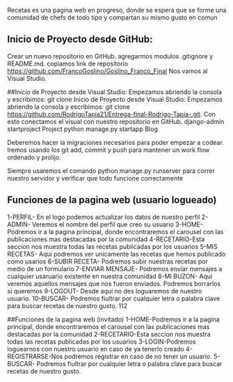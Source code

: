 Recetas es una pagina web en progreso, donde se espera que se forme una comunidad de chefs de todo tipo y compartan su mismo gusto en comun

## Inicio de Proyecto desde GitHub:
Crear un nuevo repositorio en GitHub.
agregarmos modulos .gitignore y README.md.
copiamos link de repositorio https://github.com/FrancoGoslino/Goslino_Franco_Final
Nos vamos al Visual Studio.

##Inicio de Proyecto desde Visual Studio:
Empezamos abriendo la consola y escribimos: git clone Inicio de Proyecto desde Visual Studio:
Empezamos abriendo la consola y escribimos: git clone https://github.com/RodrigoTapia21/Entrega-final-Rodrigo-Tapia-.git. Con esto conectamos el visual con nuestro repositorio en GitHub.
django-admin startproject Project
python manage.py startapp Blog

Deberemos hacer la migraciones necesarios para poder empezar a codear. Iremos usando los git add, commit y push para mantener un 
work flow ordenado y prolijo.

Siempre usaremos el comando python manage.py runserver para correr nuestro servidor y verificar que todo funcione correctamente

## Funciones de la pagina web (usuario logueado)
1-PERFIL- En el logo podemos actualizar los datos de nuestro perfil
2-ADMIN- Veremos el nombre del perfil que creo su usuario
3-HOME-Podremos ir a la pagina principal, donde encontraremos el carousel con las publicaciones mas destacadas por la comunidad
4-RECETARIO-Esta seccion nos muestra todas las recetas publicadas por los usuarios
5-MIS RECETAS- Aqui podremos ver unicamente las recetas que hemos publicado como usarios
6-SUBIR RECETA- Podremos subir nuestras recetas por medio de un formulario
7-ENVIAR MENSAJE- Podremos enviar mensajes a cualquier usaruario existente en nuestra comunidad
8-MI BUZON- Aqui veremos aquellos mensajes que nos fueron enviados. Podremos borrarlos si queremos
9-LOGOUT- Desde aqui no des loguaremos de nuestro usuario.
10-BUSCAR- Podremos fiultrar por cualquier letra o palabra clave para buscar recetas de nuestro gusto.
112

##Funciones de la pagina web (invitado)
1-HOME-Podremos ir a la pagina principal, donde encontraremos el carousel con las publicaciones mas destacadas por la comunidad
2-RECETARIO-Esta seccion nos muestra todas las recetas publicadas por los usuarios
3-LOGIN-Podremos loguearnos con nuestro usuario en caso de ya tenerlo creado
4-REGISTRARSE-Nos podremos registrar en caso de no tener un usuario.
5-BUSCAR- Podremos fiultrar por cualquier letra o palabra clave para buscar recetas de nuestro gusto.
